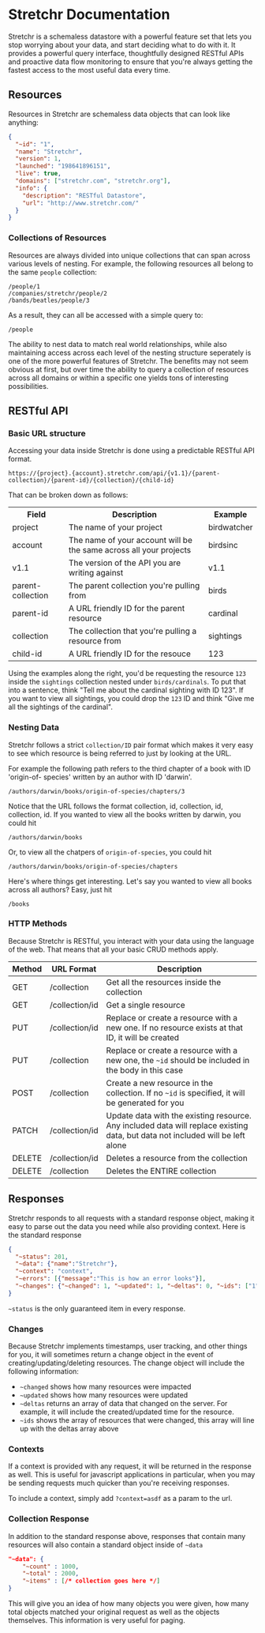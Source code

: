 # Stretchr Documentation
Stretchr is a schemaless datastore with a powerful feature set that lets you stop worrying about your data, and start deciding what to do with it.  It provides a powerful query interface, thoughtfully designed RESTful APIs and proactive data flow monitoring to ensure that you're always getting the fastest access to the most useful data every time.

## Resources
Resources in Stretchr are schemaless data objects that can look like anything:

```json
{
  "~id": "1",
  "name": "Stretchr",
  "version": 1,
  "launched": "198641896151",
  "live": true,
  "domains": ["stretchr.com", "stretchr.org"],
  "info": {
    "description": "RESTful Datastore",
    "url": "http://www.stretchr.com/"
  }
}
```

### Collections of Resources
Resources are always divided into unique collections that can span across various levels of nesting.  For example, the following resources all belong to the same `people` collection:
```
/people/1
/companies/stretchr/people/2
/bands/beatles/people/3
```
As a result, they can all be accessed with a simple query to:
```
/people
```

The ability to nest data to match real world relationships, while also maintaining access across each level of the nesting structure seperately is one of the more powerful features of Stretchr.  The benefits may not seem obvious at first, but over time the ability to query a collection of resources across all domains or within a specific one yields tons of interesting possibilities.

## RESTful API

### Basic URL structure
Accessing your data inside Stretchr is done using a predictable RESTful API format.

```
https://{project}.{account}.stretchr.com/api/{v1.1}/{parent-collection}/{parent-id}/{collection}/{child-id}
```
That can be broken down as follows:

<table>
	<tr><th>Field</th><th>Description</th><th>Example</th></tr></tr>
	<tr><td>project </td><td> The name of your project </td><td> birdwatcher</td></tr>
	<tr><td>account </td><td> The name of your account will be the same across all your projects </td><td> birdsinc</td></tr>
	<tr><td>v1.1 </td><td> The version of the API you are writing against </td><td> v1.1</td></tr>
	<tr><td>parent-collection </td><td> The parent collection you're pulling from </td><td> birds</td></tr>
	<tr><td>parent-id </td><td> A URL friendly ID for the parent resource </td><td> cardinal</td></tr>
	<tr><td>collection </td><td> The collection that you're pulling a resource from </td><td> sightings</td></tr>
	<tr><td>child-id </td><td> A URL friendly ID for the resouce </td><td>123</td></tr>
</table>

Using the examples along the right, you'd be requesting the resource `123` inside the `sightings` collection nested under `birds/cardinals`.  To put that into a sentence, think "Tell me about the cardinal sighting with ID 123".  If you want to view all sightings, you could drop the `123` ID and think "Give me all the sightings of the cardinal".

### Nesting Data
Stretchr follows a strict `collection/ID` pair format which makes it very easy to see which resource is being referred to just by looking at the URL.

For example the following path refers to the third chapter of a book with ID 'origin-of- species' written by an author with ID 'darwin'.
```
/authors/darwin/books/origin-of-species/chapters/3
```
Notice that the URL follows the format collection, id, collection, id, collection, id.  If you wanted to view all the books written by darwin, you could hit
```
/authors/darwin/books
```
Or, to view all the chatpers of `origin-of-species`, you could hit
```
/authors/darwin/books/origin-of-species/chapters
```

Here's where things get interesting.  Let's say you wanted to view all books across all authors?  Easy, just hit
```
/books
```

### HTTP Methods
Because Stretchr is RESTful, you interact with your data using the language of the web.  That means that all your basic CRUD methods apply.

| Method | URL Format | Description |
|---|---|---|
| GET | /collection | Get all the resources inside the collection |
| GET | /collection/id | Get a single resource |
| PUT | /collection/id | Replace or create a resource with a new one.  If no resource exists at that ID, it will be created |
| PUT | /collection | Replace or create a resource with a new one, the `~id` should be included in the body in this case |
| POST | /collection | Create a new resource in the collection.  If no `~id` is specified, it will be generated for you |
| PATCH | /collection/id | Update data with the existing resource.  Any included data will replace existing data, but data not included will be left alone |
| DELETE | /collection/id | Deletes a resource from the collection |
| DELETE | /collection | Deletes the ENTIRE collection |


## Responses
Stretchr responds to all requests with a standard response object, making it easy to parse out the data you need while also providing context.  Here is the standard response

```json
{
  "~status": 201,
  "~data": {"name":"Stretchr"},
  "~context": "context",
  "~errors": [{"message":"This is how an error looks"}],
  "~changes": {"~changed": 1, "~updated": 1, "~deltas": 0, "~ids": ["1", "2", "3"]}
}
```
`~status` is the only guaranteed item in every response.

### Changes
Because Stretchr implements timestamps, user tracking, and other things for you, it will sometimes return a change object in the event of creating/updating/deleting resources.  The change object will include the following information:

 * `~changed` shows how many resources were impacted
 * `~updated` shows how many resources were updated
 * `~deltas` returns an array of data that changed on the server.  For example, it will include the created/updated time for the resource.
 * `~ids` shows the array of resources that were changed, this array will line up with the deltas array above

### Contexts
If a context is provided with any request, it will be returned in the response as well.  This is useful for javascript applications in particular, when you may be sending requests much quicker than you're receiving responses.

To include a context, simply add `?context=asdf` as a param to the url.

### Collection Response
In addition to the standard response above, responses that contain many resources will also contain a standard object inside of `~data`
```json
"~data": {
	"~count" : 1000,
	"~total" : 2000,
	"~items" : [/* collection goes here */]
}
```
This will give you an idea of how many objects you were given, how many total objects matched your original request as well as the objects themselves.  This information is very useful for paging.
